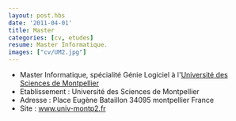 ```yaml
---
layout: post.hbs
date: '2011-04-01'
title: Master
categories: [cv, etudes]
resume: Master Informatique.
images: ["cv/UM2.jpg"]
---
```

* Master Informatique, spécialité Génie Logiciel à l'<a href="http://www.univ-montp2.fr" target="_blank">Université des Sciences de Montpellier</a>
* Etablissement : Université des Sciences de Montpellier
* Adresse : Place Eugène Bataillon­ 34095­ montpellier­ France
* Site : <a href="http://www.univ-montp2.fr" target="_blank">www.univ-montp2.fr</a>
